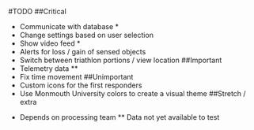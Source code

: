 #TODO
##Critical
- Communicate with database *
- Change settings based on user selection
- Show video feed *
- Alerts for loss / gain of sensed objects
- Switch between triathlon portions / view location
##Important
- Telemetry data **
- Fix time movement
##Unimportant
- Custom icons for the first responders
- Use Monmouth University colors to create a visual theme
##Stretch / extra

* Depends on processing team
** Data not yet available to test